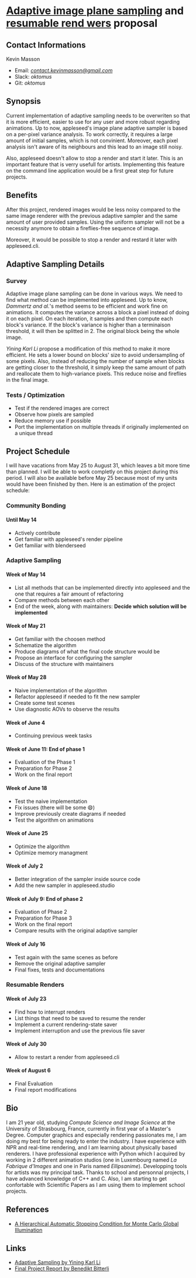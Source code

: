 # [Adaptive image plane sampling](appleseed-adaptive-sampling-project.md) and [resumable rend wers](appleseed-resumable-renders-project.md) proposal

## Contact Informations 

Kevin Masson
- Email:     *[contact.kevinmasson@gmail.com](contact.kevinmasson@gmail.com)*
- Slack:     *oktomus*
- Git:       *oktomus*

## Synopsis

Current implementation of adaptive sampling needs to be overwriten so that it is more efficient, easier to use for any user and more robust regarding animations. Up to now, appleseed's image plane adaptive sampler is based on a per-pixel variance analysis. To work correctly, it requires a large amount of initial samples, which is not convinient. Moreover, each pixel analysis isn't aware of its neighbours and this lead to an image still noisy.

Also, appleseed doesn't allow to stop a render and start it later. This is an important feature that is verry usefull for artists. Implementing this feature on the command line application would be a first great step for future projects.

## Benefits

After this project, rendered images would be less noisy compared to the same image renderer with the previous adaptive sampler and the same amount of user provided samples. Using the uniform sampler will not be a necessity anymore to obtain a fireflies-free sequence of image. 

Moreover, it would be possible to stop a render and restard it later with appleseed.cli.

## Adaptive Sampling Details

### Survey

Adaptive image plane sampling can be done in various ways. We need to find what method can be implemented into appleseed. Up to know, *Dammertz and al.*'s method seems to be efficient and work fine on animations. It computes the variance across a block a pixel instead of doing it on each pixel. On each iteration, it samples and then compute each block's variance. If the block's variance is higher than a terminaison threshold, it will then be splitted in 2. The original block being the whole image.

*Yining Karl Li* propose a modification of this method to make it more efficient. He sets a lower bound on blocks' size to avoid undersampling of some pixels. Also, instead of reducing the number of sample when blocks are getting closer to the threshold, it simply keep the same amount of path and reallocate them to high-variance pixels. This reduce noise and fireflies in the final image.

### Tests / Optimization

- Test if the rendered images are correct
- Observe how pixels are sampled
- Reduce memory use if possible
- Port the implementation on multiple threads if originally implemented on a unique thread

## Project Schedule

I will have vacations from May 25 to August 31, which leaves a bit more time than planned. I will be able to work completly on this project during this period. I will also be available before May 25 because most of my units would have been finished by then. Here is an estimation of the project schedule:

### Community Bonding

#### Until May 14

- Actively contribute
- Get familiar with appleseed's render pipeline
- Get familiar with blenderseed

### Adaptive Sampling

#### Week of May 14

- List all methods that can be implemented directly into appleseed and the one that requires a fair amount of refactoring
- Compare methods between each other
- End of the week, along with maintainers: **Decide which solution will be implemented**

#### Week of May 21

- Get familiar with the choosen method 
- Schematize the algorithm
- Produce diagrams of what the final code structure would be
- Propose an interface for configuring the sampler
- Discuss of the structure with maintainers

#### Week of May 28

- Naive implementation of the algorithm
- Refactor appleseed if needed to fit the new sampler
- Create some test scenes
- Use diagnostic AOVs to observe the results

#### Week of June 4

- Continuing previous week tasks

#### Week of June 11: End of phase 1

- Evaluation of the Phase 1
- Preparation for Phase 2
- Work on the final report

#### Week of June 18

- Test the naive implementation
- Fix issues (there will be some :smile:)
- Improve previously create diagrams if needed
- Test the algorithm on animations

#### Week of June 25

- Optimize the algorithm
- Optimize memory managment

#### Week of July 2

- Better integration of the sampler inside source code
- Add the new sampler in appleseed.studio

#### Week of July 9: End of phase 2

- Evaluation of Phase 2
- Preparation for Phase 3
- Work on the final report
- Compare results with the original adaptive sampler
 
#### Week of July 16

- Test again with the same scenes as before
- Remove the original adaptive sampler
- Final fixes, tests and documentations

### Resumable Renders

#### Week of July 23

- Find how to interrupt renders
- List things that need to be saved to resume the render
- Implement a current rendering-state saver
- Implement interruption and use the previous file saver

#### Week of July 30

- Allow to restart a render from appleseed.cli

#### Week of August 6

- Final Evaluation
- Final report modifications

## Bio

I am 21 year old, studying *Compute Science and Image Science* at the University of Strasbourg, France, currently in first year of a Master's Degree. Computer graphics and especially rendering passionates me, I am doing my best for being ready to enter the industry. I have experience with NPR and real-time rendering, and I am learning about physically based renderers. I have professional experience with Python which I acquired by working in 2 different animation studios (one in Luxembourg named *La Fabrique d'Images* and one in Paris named *Ellipsanime*). Developping tools for artists was my principal task. Thanks to school and personnal projects, I have advanced knowledge of C++ and C. Also, I am starting to get confortable with Scientific Papers as I am using them to implement school projects.

## References

- [A Hierarchical Automatic Stopping Condition for Monte Carlo Global Illumination](https://jo.dreggn.org/home/2009_stopping.pdf)

## Links

- [Adaptive Sampling by Yining Karl Li](https://blog.yiningkarlli.com/2015/03/adaptive-sampling.html)
- [Final Project Report by Benedikt Bitterli](http://noobody.org/is-report/medium.html)

